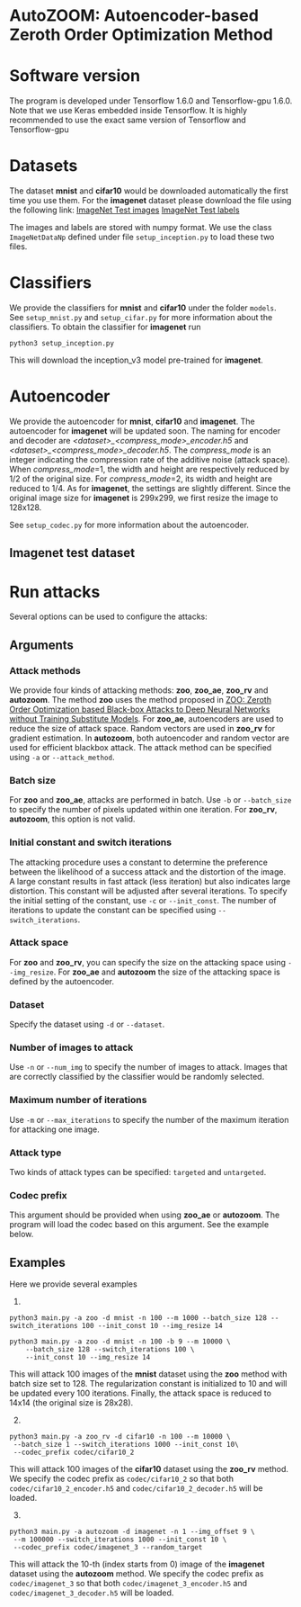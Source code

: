 
# AutoZOOM: Autoencoder-based Zeroth Order Optimization Method


# Software version
The program is developed under Tensorflow 1.6.0 and Tensorflow-gpu 1.6.0. Note that we use Keras embedded inside Tensorflow. It is highly recommended to use the exact same version of Tensorflow and Tensorflow-gpu


# Datasets
The dataset **mnist** and **cifar10** would be downloaded automatically the first time you use them. For the **imagenet** dataset please download the file using the following link:
[ImageNet Test images](http://www-personal.umich.edu/~timtu/Downloads/imagenet_npy/imagenet_test_data.npy)
[ImageNet Test labels](http://www-personal.umich.edu/~timtu/Downloads/imagenet_npy/imagenet_test_labels.npy)

The images and labels are stored with numpy format. We use the class `ImageNetDataNp` defined under file `setup_inception.py` to load these two files.

# Classifiers
We provide the classifiers for **mnist** and **cifar10** under the folder `models`.  See `setup_mnist.py` and `setup_cifar.py` for more information about the classifiers. To obtain the classifier for **imagenet** run

```
python3 setup_inception.py
```
This will download the inception_v3 model pre-trained for **imagenet**.

# Autoencoder
We provide the autoencoder for **mnist**, **cifar10** and **imagenet**. The autoencoder for **imagenet** will be updated soon. The naming for encoder and decoder are *\<dataset>_<compress_mode>_encoder.h5* and *\<dataset>_<compress_mode>_decoder.h5*. The *compress_mode* is an integer indicating the compression rate of the additive noise (attack space). When *compress_mode*=1, the width and height are respectively reduced by 1/2 of the original size. For *compress_mode*=2, its width and height are reduced to 1/4. As for **imagenet**, the settings are slightly different. Since the original image size for **imagenet** is 299x299, we first resize the image to 128x128.

See `setup_codec.py` for more information about the autoencoder.


## Imagenet test dataset




# Run attacks
Several options can be used to configure the attacks:

## Arguments

### Attack methods

We provide four kinds of attacking methods: **zoo**, **zoo_ae**, **zoo_rv** and **autozoom**.
The method **zoo** uses the method proposed in [ZOO: Zeroth Order Optimization based Black-box Attacks to Deep Neural Networks without Training Substitute Models](https://arxiv.org/abs/1708.03999). For **zoo_ae**, autoencoders are used to reduce the size of attack space. Random vectors are used in **zoo_rv** for gradient estimation. In **autozoom**, both autoencoder and random vector are used for efficient blackbox attack. The attack method can be specified using `-a` or `--attack_method`.

### Batch size
For **zoo** and **zoo_ae**, attacks are performed in batch. Use `-b` or `--batch_size` to specify the number of pixels updated within one iteration. For **zoo_rv**, **autozoom**, this option is not valid.

### Initial constant and switch iterations
The attacking procedure uses a constant to determine the preference between the likelihood of a success attack and the distortion of the image. A large constant results in fast attack (less iteration) but also indicates large distortion. This constant will be adjusted after several iterations. To specify the initial setting of the constant, use `-c` or `--init_const`. The number of iterations to update the constant can be specified using `--switch_iterations`.


### Attack space
For **zoo** and **zoo_rv**, you can specify the size on the attacking space using `--img_resize`. For **zoo_ae** and **autozoom**  the size of the attacking space is defined by the autoencoder.

### Dataset
Specify the dataset using `-d` or `--dataset`.

### Number of images to attack
Use `-n` or `--num_img` to specify the number of images to attack. Images that are correctly classified by the classifier would be randomly selected.

### Maximum number of iterations
Use `-m` or `--max_iterations` to specify the number of the maximum iteration for attacking one image. 

### Attack type
Two kinds of attack types can be specified: `targeted` and `untargeted`.

### Codec prefix
This argument should be provided when using **zoo_ae** or **autozoom**. The program will load the codec based on this argument. See the example below.

## Examples
Here we provide several examples 

1.

```
python3 main.py -a zoo -d mnist -n 100 --m 1000 --batch_size 128 --switch_iterations 100 --init_const 10 --img_resize 14
```

```
python3 main.py -a zoo -d mnist -n 100 -b 9 --m 10000 \
    --batch_size 128 --switch_iterations 100 \
    --init_const 10 --img_resize 14
```

This will attack 100 images of the **mnist** dataset using the **zoo** method with batch size set to 128. The regularization constant is initialized to 10 and will be updated every 100 iterations. Finally, the attack space is reduced to 14x14 (the original size is 28x28).


2.

```
python3 main.py -a zoo_rv -d cifar10 -n 100 --m 10000 \
 --batch_size 1 --switch_iterations 1000 --init_const 10\
 --codec_prefix codec/cifar10_2
```

This will attack 100 images of the **cifar10** dataset using the **zoo_rv** method. We specify the codec prefix as `codec/cifar10_2` so that both `codec/cifar10_2_encoder.h5` and `codec/cifar10_2_decoder.h5`
 will be loaded. 


3. 

```
python3 main.py -a autozoom -d imagenet -n 1 --img_offset 9 \
 --m 100000 --switch_iterations 1000 --init_const 10 \
 --codec_prefix codec/imagenet_3 --random_target
```

This will attack the 10-th (index starts from 0) image of the **imagenet** dataset using the **autozoom** method. We specify the codec prefix as `codec/imagenet_3` so that both `codec/imagenet_3_encoder.h5` and `codec/imagenet_3_decoder.h5` will be loaded. 

